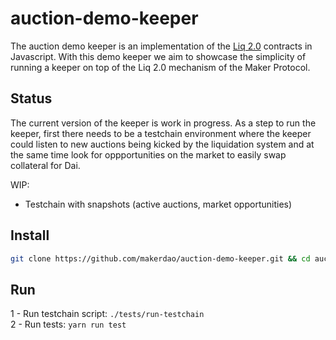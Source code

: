 # auction-demo-keeper

The auction demo keeper is an implementation of the [Liq 2.0](https://forum.makerdao.com/t/liquidations-2-0-technical-summary/4632) contracts in Javascript. With this demo keeper we aim to showcase the simplicity of running a keeper on top of the Liq 2.0 mechanism of the Maker Protocol.

## Status

The current version of the keeper is work in progress. As a step to run the keeper, first there needs to be a testchain environment where the keeper could listen to new auctions being kicked by the liquidation system and at the same time look for oppportunities on the market to easily swap collateral for Dai. 

WIP:
- Testchain with snapshots (active auctions, market opportunities)
  
## Install

```bash
git clone https://github.com/makerdao/auction-demo-keeper.git && cd auction-demo-keeper && git submodule update --init --recursive
```

## Run

1 - Run testchain script: `./tests/run-testchain`  
2 - Run tests: `yarn run test`
